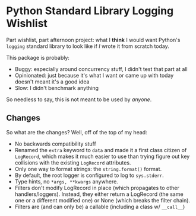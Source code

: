 # Python Standard Library Logging Wishlist

Part wishlist, part afternoon project: what I **think** I would want Python's `logging` standard library to look like if _I_ wrote it from scratch today.

This package is probably:

- Buggy: especially around concurrency stuff, I didn't test that part at all
- Opinionated: just because it's what I want or came up with today doesn't meant it's a good idea
- Slow: I didn't benchmark anything

So needless to say, this is not meant to be used by _anyone_.

## Changes

So what are the changes? Well, off of the top of my head:

- No backwards compatibility stuff
- Renamed the `extra` keyword to `data` and made it a first class citizen of `LogRecord`, which makes it much easier to use than trying figure out key collisions with the existing `LogRecord` attributes.
- Only one way to format strings: the `string.format()` format.
- By default, the root logger is configured to log to `sys.stderr`.
- Type hints, no `*args, **kwargs` anywhere.
- Filters don't modify LogRecord in place (which propagates to other handlers/loggers). Instead, they either return a LogRecord (the same one or a different modified one) or None (which breaks the filter chain).
- Filters are (and can only be) a callable (including a class w/ `__call__`)
